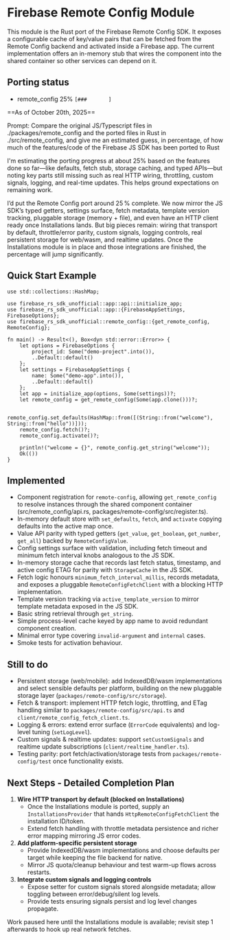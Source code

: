 # Firebase Remote Config Module

This module is the Rust port of the Firebase Remote Config SDK. It exposes a configurable cache of key/value pairs that
can be fetched from the Remote Config backend and activated inside a Firebase app. The current implementation offers an
in-memory stub that wires the component into the shared container so other services can depend on it.

## Porting status

- remote_config 25% `[###       ]`

==As of October 20th, 2025==

Prompt: Compare the original JS/Typescript files in ./packages/remote_config and the ported files in Rust in ./src/remote_config, and give me an estimated guess, in percentage, of how much of the features/code of the Firebase JS SDK has been ported to Rust

I'm estimating the porting progress at about 25% based on the features done so far—like defaults, fetch stub, storage caching, and typed APIs—but noting key parts still missing such as real HTTP wiring, throttling, custom signals, logging, and real-time updates. This helps ground expectations on remaining work.

I’d put the Remote Config port around 25 % complete. We now mirror the JS SDK’s typed getters, settings surface, fetch metadata, template version tracking, pluggable storage (memory + file), and even have an HTTP client ready once Installations lands. But big pieces remain: wiring that transport by default, throttle/error parity, custom signals, logging controls, real persistent storage for web/wasm, and realtime updates. Once the Installations module is in place and those integrations are finished, the percentage will jump significantly.

## Quick Start Example

```rust,no_run
use std::collections::HashMap;

use firebase_rs_sdk_unofficial::app::api::initialize_app;
use firebase_rs_sdk_unofficial::app::{FirebaseAppSettings, FirebaseOptions};
use firebase_rs_sdk_unofficial::remote_config::{get_remote_config, RemoteConfig};

fn main() -> Result<(), Box<dyn std::error::Error>> {
    let options = FirebaseOptions {
        project_id: Some("demo-project".into()),
        ..Default::default()
    };
    let settings = FirebaseAppSettings {
        name: Some("demo-app".into()),
        ..Default::default()
    };
    let app = initialize_app(options, Some(settings))?;
    let remote_config = get_remote_config(Some(app.clone()))?;

    remote_config.set_defaults(HashMap::from([(String::from("welcome"), String::from("hello"))]));
    remote_config.fetch()?;
    remote_config.activate()?;

    println!("welcome = {}", remote_config.get_string("welcome"));
    Ok(())
}
```

## Implemented

- Component registration for `remote-config`, allowing `get_remote_config` to resolve instances through the shared
  component container (src/remote_config/api.rs, packages/remote-config/src/register.ts).
- In-memory default store with `set_defaults`, `fetch`, and `activate` copying defaults into the active map once.
- Value API parity with typed getters (`get_value`, `get_boolean`, `get_number`, `get_all`) backed by
  `RemoteConfigValue`.
- Config settings surface with validation, including fetch timeout and minimum fetch interval knobs analogous to the JS SDK.
- In-memory storage cache that records last fetch status, timestamp, and active config ETAG for parity with
  `StorageCache` in the JS SDK.
- Fetch logic honours `minimum_fetch_interval_millis`, records metadata, and exposes a pluggable
  `RemoteConfigFetchClient` with a blocking HTTP implementation.
- Template version tracking via `active_template_version` to mirror template metadata exposed in the JS SDK.
- Basic string retrieval through `get_string`.
- Simple process-level cache keyed by app name to avoid redundant component creation.
- Minimal error type covering `invalid-argument` and `internal` cases.
- Smoke tests for activation behaviour.

## Still to do

- Persistent storage (web/mobile): add IndexedDB/wasm implementations and select sensible defaults per platform,
  building on the new pluggable storage layer (`packages/remote-config/src/storage`).
- Fetch & transport: implement HTTP fetch logic, throttling, and ETag handling similar to
  `packages/remote-config/src/api.ts` and `client/remote_config_fetch_client.ts`.
- Logging & errors: extend error surface (`ErrorCode` equivalents) and log-level tuning (`setLogLevel`).
- Custom signals & realtime updates: support `setCustomSignals` and realtime update subscriptions (`client/realtime_handler.ts`).
- Testing parity: port fetch/activation/storage tests from `packages/remote-config/test` once functionality exists.

## Next Steps - Detailed Completion Plan

1. **Wire HTTP transport by default (blocked on Installations)**
   - Once the Installations module is ported, supply an `InstallationsProvider` that hands `HttpRemoteConfigFetchClient` the installation ID/token.
   - Extend fetch handling with throttle metadata persistence and richer error mapping mirroring JS error codes.
2. **Add platform-specific persistent storage**
   - Provide IndexedDB/wasm implementations and choose defaults per target while keeping the file backend for native.
   - Mirror JS quota/cleanup behaviour and test warm-up flows across restarts.
3. **Integrate custom signals and logging controls**
   - Expose setter for custom signals stored alongside metadata; allow toggling between error/debug/silent log levels.
   - Provide tests ensuring signals persist and log level changes propagate.

Work paused here until the Installations module is available; revisit step 1 afterwards to hook up real network fetches.
